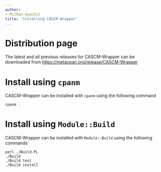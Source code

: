 ```yaml
---
author:
- Mithun Ayachit
title: 'Installing CASCM-Wrapper'
...
```


# Distribution page

The latest and all previous releases for CASCM-Wrapper can be downloaded
from https://metacpan.org/release/CASCM-Wrapper

# Install using `cpanm`

CASCM-Wrapper can be installed with `cpanm` using the following command

    cpanm .

# Install using `Module::Build`

CASCM-Wrapper can be installed with `Module::Build` using the following
commands

    perl ./Build.PL
    ./Build
    ./Build test
    ./Build install
